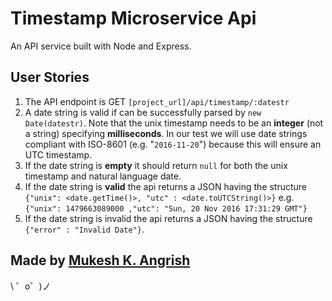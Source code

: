 Timestamp Microservice Api
=================
An API service built with Node and Express.

User Stories
------------

1. The API endpoint is GET `[project_url]/api/timestamp/:datestr`
2. A date string is valid if can be successfully parsed by `new Date(datestr)`. Note that the unix timestamp needs to be an **integer** (not a string) specifying **milliseconds**. In our test we will use date strings compliant with ISO-8601 (e.g. "`2016-11-20`") because this will ensure an UTC timestamp.
3. If the date string is **empty** it should return `null` for both the unix timestamp and natural language date.
4. If the date string is **valid** the api returns a JSON having the structure `{"unix": <date.getTime()>, "utc" : <date.toUTCString()>}` e.g. `{"unix": 1479663089000 ,"utc": "Sun, 20 Nov 2016 17:31:29 GMT"}`
5. If the date string is invalid the api returns a JSON having the structure `{"error" : "Invalid Date"}`.

Made by [Mukesh K. Angrish](https://www.freecodecamp.org/mukeshangrish)
-------------------

\ ゜o゜)ノ
